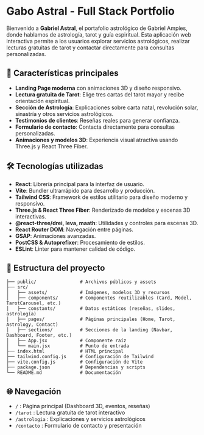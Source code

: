 
# Gabo Astral - Full Stack Portfolio

Bienvenido a **Gabriel Astral**, el portafolio astrológico de Gabriel Ampíes, donde hablamos de astrología, tarot y guía espiritual. Esta aplicación web interactiva permite a los usuarios explorar servicios astrológicos, realizar lecturas gratuitas de tarot y contactar directamente para consultas personalizadas.

## 🚀 Características principales

- **Landing Page moderna** con animaciones 3D y diseño responsivo.
- **Lectura gratuita de Tarot**: Elige tres cartas del tarot mayor y recibe orientación espiritual.
- **Sección de Astrología**: Explicaciones sobre carta natal, revolución solar, sinastría y otros servicios astrológicos.
- **Testimonios de clientes**: Reseñas reales para generar confianza.
- **Formulario de contacto**: Contacta directamente para consultas personalizadas.
- **Animaciones y modelos 3D**: Experiencia visual atractiva usando Three.js y React Three Fiber.

## 🛠️ Tecnologías utilizadas

- **React**: Librería principal para la interfaz de usuario.
- **Vite**: Bundler ultrarrápido para desarrollo y producción.
- **Tailwind CSS**: Framework de estilos utilitario para diseño moderno y responsivo.
- **Three.js & React Three Fiber**: Renderizado de modelos y escenas 3D interactivas.
- **@react-three/drei, leva, maath**: Utilidades y controles para escenas 3D.
- **React Router DOM**: Navegación entre páginas.
- **GSAP**: Animaciones avanzadas.
- **PostCSS & Autoprefixer**: Procesamiento de estilos.
- **ESLint**: Linter para mantener calidad de código.

## 📁 Estructura del proyecto

```
├── public/                # Archivos públicos y assets
├── src/
│   ├── assets/            # Imágenes, modelos 3D y recursos
│   ├── components/        # Componentes reutilizables (Card, Model, TarotCarousel, etc.)
│   ├── constants/         # Datos estáticos (reseñas, slides, astrología)
│   ├── pages/             # Páginas principales (Home, Tarot, Astrology, Contact)
│   ├── sections/          # Secciones de la landing (Navbar, Dashboard, Footer, etc.)
│   ├── App.jsx            # Componente raíz
│   └── main.jsx           # Punto de entrada
├── index.html             # HTML principal
├── tailwind.config.js     # Configuración de Tailwind
├── vite.config.js         # Configuración de Vite
├── package.json           # Dependencias y scripts
└── README.md              # Documentación
```

## 🌐 Navegación

- `/`           : Página principal (Dashboard 3D, eventos, reseñas)
- `/tarot`      : Lectura gratuita de tarot interactivo
- `/astrologia` : Explicaciones y servicios astrológicos
- `/contacto`   : Formulario de contacto y presentación